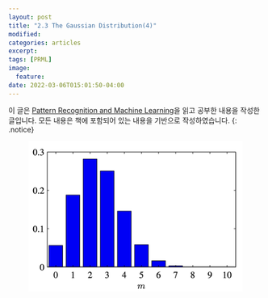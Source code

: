 ```yaml
---
layout: post
title: "2.3 The Gaussian Distribution(4)"
modified:
categories: articles
excerpt:
tags: [PRML]
image:
  feature:
date: 2022-03-06T015:01:50-04:00
---
```


이 글은 [Pattern Recognition and Machine Learning](https://www.microsoft.com/en-us/research/uploads/prod/2006/01/Bishop-Pattern-Recognition-and-Machine-Learning-2006.pdf)을 읽고 공부한 내용을 작성한 글입니다. 
모든 내용은 책에 포함되어 있는 내용을 기반으로 작성하였습니다.
{: .notice}


<figure>
    <a href="/PRML/8.png" alt="image"><img src="/PRML/8.png" alt="image"></a>
</figure>

